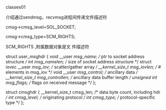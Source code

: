 classes01

介绍通过sendmsg，recvmsg进程间传递文件描述符



cmsg->cmsg_level=SOL_SOCKET; 

cmsg->cmsg_type=SCM_RIGHTS;

SCM_RIGHTS ,附属数据对象是文 件描述符





struct user_msghdr {
	void		__user *msg_name;	/* ptr to socket address structure */
	int		msg_namelen;		/* size of socket address structure */
	struct iovec	__user *msg_iov;	/* scatter/gather array */
	__kernel_size_t	msg_iovlen;		/* # elements in msg_iov */
	void		__user *msg_control;	/* ancillary data */
	__kernel_size_t	msg_controllen;		/* ancillary data buffer length */
	unsigned int	msg_flags;		/* flags on received message */
};

struct cmsghdr {
	__kernel_size_t	cmsg_len;	/* data byte count, including hdr */
        int		cmsg_level;	/* originating protocol */
        int		cmsg_type;	/* protocol-specific type */
};